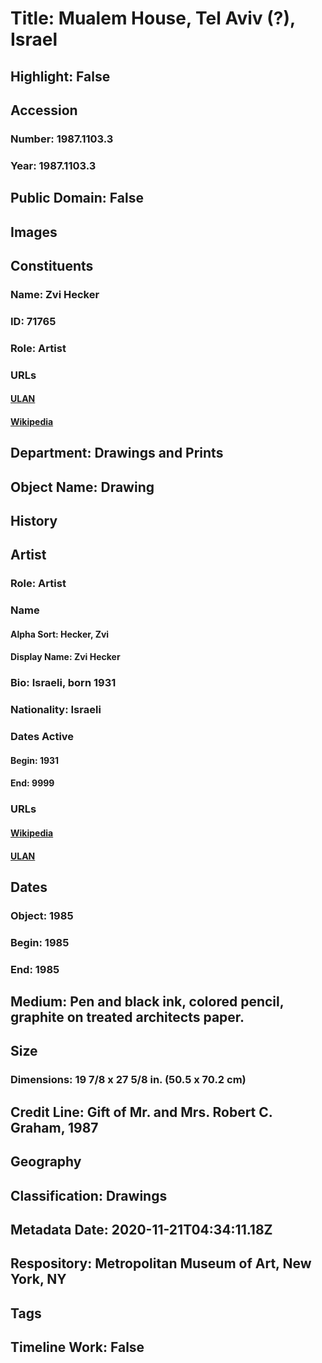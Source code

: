 # Title: Mualem House, Tel Aviv (?), Israel
## Highlight: False
## Accession
### Number: 1987.1103.3
### Year: 1987.1103.3
## Public Domain: False
## Images
## Constituents
### Name: Zvi Hecker
### ID: 71765
### Role: Artist
### URLs
#### [ULAN](http://vocab.getty.edu/page/ulan/500001832)
#### [Wikipedia](https://www.wikidata.org/wiki/Q231371)
## Department: Drawings and Prints
## Object Name: Drawing
## History
## Artist
### Role: Artist
### Name
#### Alpha Sort: Hecker, Zvi
#### Display Name: Zvi Hecker
### Bio: Israeli, born 1931
### Nationality: Israeli
### Dates Active
#### Begin: 1931
#### End: 9999
### URLs
#### [Wikipedia](https://www.wikidata.org/wiki/Q231371)
#### [ULAN](http://vocab.getty.edu/page/ulan/500001832)
## Dates
### Object: 1985
### Begin: 1985
### End: 1985
## Medium: Pen and black ink, colored pencil, graphite on treated architects paper.
## Size
### Dimensions: 19 7/8 x 27 5/8 in.  (50.5 x 70.2 cm)
## Credit Line: Gift of Mr. and Mrs. Robert C. Graham, 1987
## Geography
## Classification: Drawings
## Metadata Date: 2020-11-21T04:34:11.18Z
## Respository: Metropolitan Museum of Art, New York, NY
## Tags
## Timeline Work: False